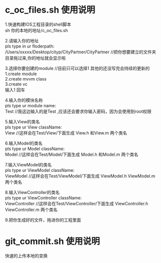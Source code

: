 # c_oc_files.sh 使用说明

1.快速构建IOS工程目录的shell脚本 <br>
sh 你的本地的地址/c_oc_files.sh <br>

2.请输入你的地址 <br>
 pls type in ur floderpath: <br>
 /Users/xxxxx/Desktop/cityp/CityPartner/CityPartner //把你想要建立的文件夹目录拖过来,你的地址就会显示啦  <br>

3.选择你要创建的module //目前只可以选择1 其他的还没写完会持续的更新的 <br>
 1.create module <br>
 2.create mvvm class <br>
 3.create vc <br>
 输入1 回车 <br>

4.输入你的模块名称  <br>
 pls type ur module name:  <br>
 Test //我这边输入的是Test ,应该还会要求你输入密码，因为会使用到root权限  <br>


5.输入View的类名 <br>
 pls type ur View className: <br>
 View //这样会在Test/View/下面生成 View.h 和View.m 两个类名 <br>

6.输入Model的类名  <br>
 pls type ur Model className:  <br>
 Model //这样会在Test/Model/下面生成 Model.h 和Model.m 两个类名  <br>

7.输入ViewModel的类名 <br>
 pls type ur ViewModel className: <br>
 ViewModel //这样会在Test/ViewModel/下面生成 ViewModel.h ViewModel.m 两个类名 <br>

8.输入ViewController的类名 <br>
 pls type ur ViewController className: <br> 
 ViewController //这样会在Test/ViewController/下面生成 ViewController.h ViewController.m 两个类名 <br>

9.把你生成好的文件，拖进你的工程里面 <br>
 
 
# git_commit.sh 使用说明
<p>快速的上传本地的变换</p>
 
